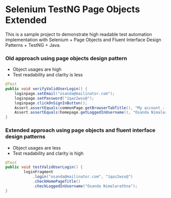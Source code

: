 # Selenium TestNG Page Objects Extended
This is a sample project to demonstrate high readable test automation implementation with Selenium + Page Objects and Fluent Interface Design Patterns + TestNG + Java.

### Old approach using page objects design pattern
- Object usages are high
- Test readability and clarity is less

```java
@Test
public void verifyValidUserLogin() {
    loginpage.setEmail("osanda@mailinator.com");
    loginpage.setPassword("1qaz2wsx@");
    loginpage.clickOnSignInButton();
    Assert.assertEquals(commonPage.getBrowserTabTitle(), "My account - My Store");
    Assert.assertEquals(homepage.getLoggedInUsername(), "Osanda Nimalarathna");
}
```

### Extended approach using page objects and fluent interface design patterns
- Object usages are less
- Test readability and clarity is high

```java
@Test
public void testValidUserLogin() {
        loginFragment
            .login("osanda@mailinator.com", "1qaz2wsx@")
            .checkHomePageTitle()
            .checkLoggedInUsername("Osanda Nimalarathna");
}
```

